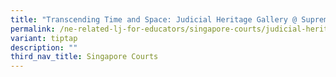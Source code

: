 ```yaml
---
title: "Transcending Time and Space: Judicial Heritage Gallery @ Supreme Court"
permalink: /ne-related-lj-for-educators/singapore-courts/judicial-heritage-gallery/
variant: tiptap
description: ""
third_nav_title: Singapore Courts
---
```

